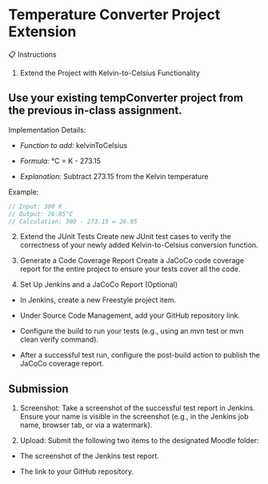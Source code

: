 # Temperature Converter Project Extension
📋 Instructions

1. Extend the Project with Kelvin-to-Celsius Functionality
## Use your existing tempConverter project from the previous in-class assignment.

Implementation Details:

- *Function to add:* kelvinToCelsius

- *Formula:* °C = K - 273.15

- *Explanation:* Subtract 273.15 from the Kelvin temperature

Example:
````java
// Input: 300 K
// Output: 26.85°C
// Calculation: 300 - 273.15 = 26.85

````
2. Extend the JUnit Tests
Create new JUnit test cases to verify the correctness of your newly added Kelvin-to-Celsius conversion function.

3. Generate a Code Coverage Report
Create a JaCoCo code coverage report for the entire project to ensure your tests cover all the code.

4. Set Up Jenkins and a JaCoCo Report (Optional)

  - In Jenkins, create a new Freestyle project item.

  - Under Source Code Management, add your GitHub repository link.

  - Configure the build to run your tests (e.g., using an mvn test or mvn clean verify command).

  - After a successful test run, configure the post-build action to publish the JaCoCo coverage report.

## Submission
1. Screenshot: Take a screenshot of the successful test report in Jenkins. Ensure your name is visible in the screenshot (e.g., in the Jenkins job name, browser tab, or via a watermark).

2. Upload: Submit the following two items to the designated Moodle folder:

  - The screenshot of the Jenkins test report.

  - The link to your GitHub repository.
